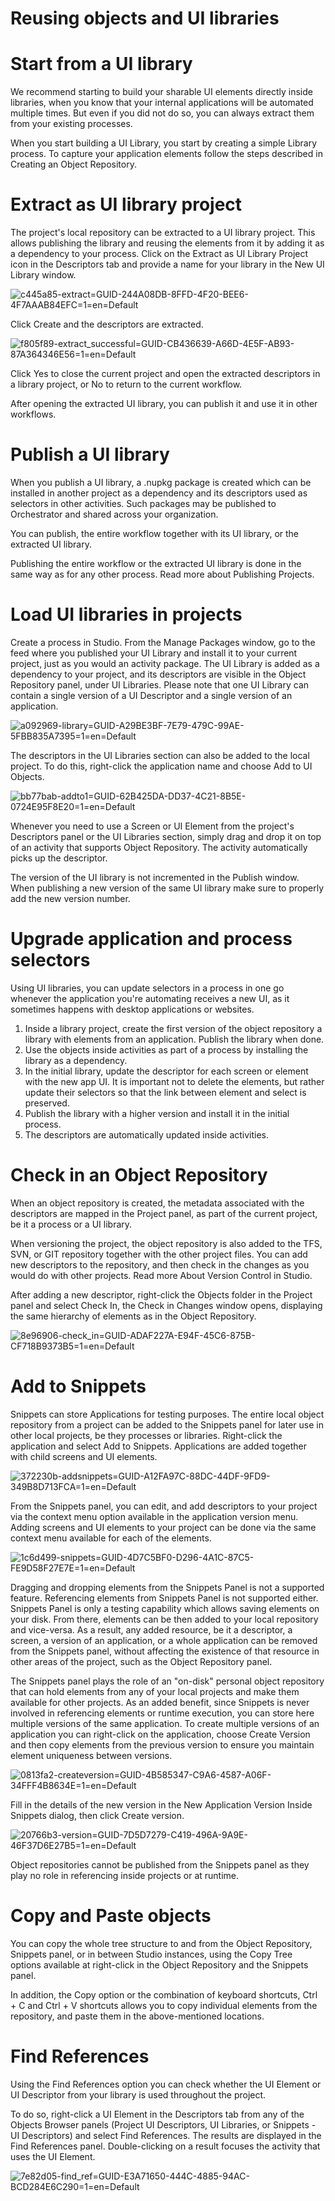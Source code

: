 ﻿# Reusing objects and UI libraries

# Start from a UI library

We recommend starting to build your sharable UI elements directly inside libraries, when you know that your internal applications will be automated multiple times. But even if you did not do so, you can always extract them from your existing processes.

When you start building a UI Library, you start by creating a simple Library process. To capture your application elements follow the steps described in Creating an Object Repository.

# Extract as UI library project

The project's local repository can be extracted to a UI library project. This allows publishing the library and reusing the elements from it by adding it as a dependency to your process. Click on the Extract as UI Library Project icon in the Descriptors tab and provide a name for your library in the New UI Library window.

![c445a85-extract=GUID-244A08DB-8FFD-4F20-BEE6-4F7AAAB84EFC=1=en=Default](/images/c445a85-extract=GUID-244A08DB-8FFD-4F20-BEE6-4F7AAAB84EFC=1=en=Default.png)

Click Create and the descriptors are extracted.

![f805f89-extract_successful=GUID-CB436639-A66D-4E5F-AB93-87A364346E56=1=en=Default](/images/f805f89-extract_successful=GUID-CB436639-A66D-4E5F-AB93-87A364346E56=1=en=Default.png)

Click Yes to close the current project and open the extracted descriptors in a library project, or No to return to the current workflow.

After opening the extracted UI library, you can publish it and use it in other workflows.

# Publish a UI library

When you publish a UI library, a .nupkg package is created which can be installed in another project as a dependency and its descriptors used as selectors in other activities. Such packages may be published to Orchestrator and shared across your organization.

You can publish, the entire workflow together with its UI library, or the extracted UI library.

Publishing the entire workflow or the extracted UI library is done in the same way as for any other process. Read more about Publishing Projects.

# Load UI libraries in projects

Create a process in Studio. From the Manage Packages window, go to the feed where you published your UI Library and install it to your current project, just as you would an activity package. The UI Library is added as a dependency to your project, and its descriptors are visible in the Object Repository panel, under UI Libraries. Please note that one UI Library can contain a single version of a UI Descriptor and a single version of an application.

![a092969-library=GUID-A29BE3BF-7E79-479C-99AE-5FBB835A7395=1=en=Default](/images/a092969-library=GUID-A29BE3BF-7E79-479C-99AE-5FBB835A7395=1=en=Default.png)

The descriptors in the UI Libraries section can also be added to the local project. To do this, right-click the application name and choose Add to UI Objects.

![bb77bab-addto1=GUID-62B425DA-DD37-4C21-8B5E-0724E95F8E20=1=en=Default](/images/bb77bab-addto1=GUID-62B425DA-DD37-4C21-8B5E-0724E95F8E20=1=en=Default.png)

Whenever you need to use a Screen or UI Element from the project's Descriptors panel or the UI Libraries section, simply drag and drop it on top of an activity that supports Object Repository. The activity automatically picks up the descriptor.

The version of the UI library is not incremented in the Publish window. When publishing a new version of the same UI library make sure to properly add the new version number.

# Upgrade application and process selectors

Using UI libraries, you can update selectors in a process in one go whenever the application you're automating receives a new UI, as it sometimes happens with desktop applications or websites.

1. Inside a library project, create the first version of the object repository a library with elements from an application. Publish the library when done.
2. Use the objects inside activities as part of a process by installing the library as a dependency.
3. In the initial library, update the descriptor for each screen or element with the new app UI. It is important not to delete the elements, but rather update their selectors so that the link between element and select is preserved.
4. Publish the library with a higher version and install it in the initial process.
5. The descriptors are automatically updated inside activities.

# Check in an Object Repository

When an object repository is created, the metadata associated with the descriptors are mapped in the Project panel, as part of the current project, be it a process or a UI library.

When versioning the project, the object repository is also added to the TFS, SVN, or GIT repository together with the other project files. You can add new descriptors to the repository, and then check in the changes as you would do with other projects. Read more About Version Control in Studio.

After adding a new descriptor, right-click the Objects folder in the Project panel and select Check In, the Check in Changes window opens, displaying the same hierarchy of elements as in the Object Repository.

![8e96906-check_in=GUID-ADAF227A-E94F-45C6-875B-CF718B9373B5=1=en=Default](/images/8e96906-check_in=GUID-ADAF227A-E94F-45C6-875B-CF718B9373B5=1=en=Default.png)

# Add to Snippets

Snippets can store Applications for testing purposes. The entire local object repository from a project can be added to the Snippets panel for later use in other local projects, be they processes or libraries. Right-click the application and select Add to Snippets. Applications are added together with child screens and UI elements.

![372230b-addsnippets=GUID-A12FA97C-88DC-44DF-9FD9-349B8D713FCA=1=en=Default](/images/372230b-addsnippets=GUID-A12FA97C-88DC-44DF-9FD9-349B8D713FCA=1=en=Default.gif)

From the Snippets panel, you can edit, and add descriptors to your project via the context menu option available in the application version menu. Adding screens and UI elements to your project can be done via the same context menu available for each of the elements.

![1c6d499-snippets=GUID-4D7C5BF0-D296-4A1C-87C5-FE9D58F27E7E=1=en=Default](/images/1c6d499-snippets=GUID-4D7C5BF0-D296-4A1C-87C5-FE9D58F27E7E=1=en=Default.png)

Dragging and dropping elements from the Snippets Panel is not a supported feature. Referencing elements from Snippets Panel is not supported either. Snippets Panel is only a testing capability which allows saving elements on your disk. From there, elements can be then added to your local repository and vice-versa. As a result, any added resource, be it a descriptor, a screen, a version of an application, or a whole application can be removed from the Snippets panel, without affecting the existence of that resource in other areas of the project, such as the Object Repository panel.

The Snippets panel plays the role of an "on-disk" personal object repository that can hold elements from any of your local projects and make them available for other projects. As an added benefit, since Snippets is never involved in referencing elements or runtime execution, you can store here multiple versions of the same application. To create multiple versions of an application you can right-click on the application, choose Create Version and then copy elements from the previous version to ensure you maintain element uniqueness between versions.

![0813fa2-createversion=GUID-4B585347-C9A6-4587-A06F-34FFF4B8634E=1=en=Default](/images/0813fa2-createversion=GUID-4B585347-C9A6-4587-A06F-34FFF4B8634E=1=en=Default.png)

Fill in the details of the new version in the New Application Version Inside Snippets dialog, then click Create version.

![20766b3-version=GUID-7D5D7279-C419-496A-9A9E-46F37D6E27B5=1=en=Default](/images/20766b3-version=GUID-7D5D7279-C419-496A-9A9E-46F37D6E27B5=1=en=Default.png)

Object repositories cannot be published from the Snippets panel as they play no role in referencing inside projects or at runtime.

# Copy and Paste objects

You can copy the whole tree structure to and from the Object Repository, Snippets panel, or in between Studio instances, using the Copy Tree options available at right-click in the Object Repository and the Snippets panel.

In addition, the Copy option or the combination of keyboard shortcuts, Ctrl + C and Ctrl + V shortcuts allows you to copy individual elements from the repository, and paste them in the above-mentioned locations.

# Find References

Using the Find References option you can check whether the UI Element or UI Descriptor from your library is used throughout the project.

To do so, right-click a UI Element in the Descriptors tab from any of the Objects Browser panels (Project UI Descriptors, UI Libraries, or Snippets - UI Descriptors) and select Find References. The results are displayed in the Find References panel. Double-clicking on a result focuses the activity that uses the UI Element.

![7e82d05-find_ref=GUID-E3A71650-444C-4885-94AC-BCD284E6C290=1=en=Default](/images/7e82d05-find_ref=GUID-E3A71650-444C-4885-94AC-BCD284E6C290=1=en=Default.png)
